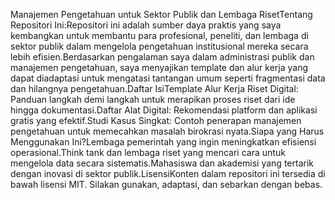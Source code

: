 Manajemen Pengetahuan untuk Sektor Publik dan Lembaga RisetTentang Repositori Ini:Repositori ini adalah sumber daya praktis yang saya kembangkan untuk membantu para profesional, peneliti, dan lembaga di sektor publik dalam mengelola pengetahuan institusional mereka secara lebih efisien.Berdasarkan pengalaman saya dalam administrasi publik dan manajemen pengetahuan, saya menyajikan template dan alur kerja yang dapat diadaptasi untuk mengatasi tantangan umum seperti fragmentasi data dan hilangnya pengetahuan.Daftar IsiTemplate Alur Kerja Riset Digital: Panduan langkah demi langkah untuk merapikan proses riset dari ide hingga dokumentasi.Daftar Alat Digital: Rekomendasi platform dan aplikasi gratis yang efektif.Studi Kasus Singkat: Contoh penerapan manajemen pengetahuan untuk memecahkan masalah birokrasi nyata.Siapa yang Harus Menggunakan Ini?Lembaga pemerintah yang ingin meningkatkan efisiensi operasional.Think tank dan lembaga riset yang mencari cara untuk mengelola data secara sistematis.Mahasiswa dan akademisi yang tertarik dengan inovasi di sektor publik.LisensiKonten dalam repositori ini tersedia di bawah lisensi MIT. Silakan gunakan, adaptasi, dan sebarkan dengan bebas.

